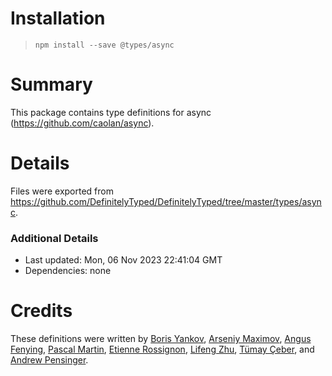 # Installation
> `npm install --save @types/async`

# Summary
This package contains type definitions for async (https://github.com/caolan/async).

# Details
Files were exported from https://github.com/DefinitelyTyped/DefinitelyTyped/tree/master/types/async.

### Additional Details
 * Last updated: Mon, 06 Nov 2023 22:41:04 GMT
 * Dependencies: none

# Credits
These definitions were written by [Boris Yankov](https://github.com/borisyankov), [Arseniy Maximov](https://github.com/kern0), [Angus Fenying](https://github.com/fenying), [Pascal Martin](https://github.com/pascalmartin), [Etienne Rossignon](https://github.com/erossignon), [Lifeng Zhu](https://github.com/Juliiii), [Tümay Çeber](https://github.com/brendtumi), and [Andrew Pensinger](https://github.com/apnsngr).
